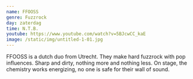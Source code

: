 ```yaml
---
name: FFOOSS
genre: Fuzzrock
day: zaterdag
time: N.T.B.
youtube: https://www.youtube.com/watch?v=5BJcwCC_kaE
image: /static/img/untitled-1-01.jpg
---
```

FF﻿OOSS is a dutch duo from Utrecht. They make hard fuzzrock with pop influences. Sharp and dirty, nothing more and nothing less. On stage, the chemistry works energizing, no one is safe for their wall of sound.